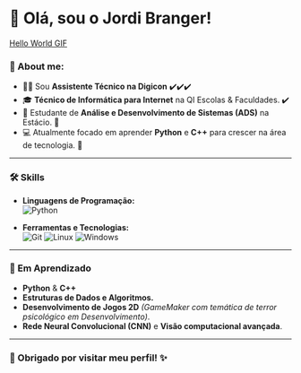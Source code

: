 # 👋 Olá, sou o Jordi Branger! 

[Hello World GIF](https://c.tenor.com/mGgWY8RkgYMAAAAM/hello-world.gif)

### 🎯 About me:
- 🧑‍💻 Sou **Assistente Técnico na Digicon** ✔️✔️✔️
- 🎓 **Técnico de Informática para Internet** na QI Escolas & Faculdades. ✔️
- 📘 Estudante de **Análise e Desenvolvimento de Sistemas (ADS)** na Estácio.  🔄
- 💻 Atualmente focado em aprender **Python** e **C++** para crescer na área de tecnologia. 🎯

--- 

### 🛠️ Skills
- **Linguagens de Programação:**  
  ![Python](https://img.shields.io/badge/Python-3.10-blue)
  
- **Ferramentas e Tecnologias:**  
  ![Git](https://img.shields.io/badge/Git-✔️-lightgrey) ![Linux](https://img.shields.io/badge/Linux-Ubuntu-important) 
  ![Windows](https://img.shields.io/badge/Windows-✔️-lightblue)

---

### 🌱 Em Aprendizado
- **Python** & **C++**
- **Estruturas de Dados e Algoritmos.**  
- **Desenvolvimento de Jogos 2D** *(GameMaker com temática de terror psicológico em Desenvolvimento)*.  
- **Rede Neural Convolucional (CNN)** e **Visão computacional avançada**.

---

### 🙏 Obrigado por visitar meu perfil! ✨
